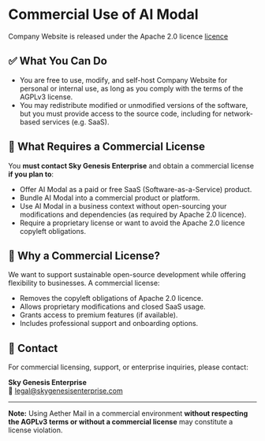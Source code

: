 # Commercial Use of AI Modal

Company Website is released under the Apache 2.0 licence [licence](LICENSE)

## ✅ What You Can Do

- You are free to use, modify, and self-host Company Website for personal or internal use, as long as you comply with the terms of the AGPLv3 license.
- You may redistribute modified or unmodified versions of the software, but you must provide access to the source code, including for network-based services (e.g. SaaS).

## 🚫 What Requires a Commercial License

You **must contact Sky Genesis Enterprise** and obtain a commercial license **if you plan to**:

- Offer AI Modal as a paid or free SaaS (Software-as-a-Service) product.
- Bundle AI Modal into a commercial product or platform.
- Use AI Modal in a business context without open-sourcing your modifications and dependencies (as required by Apache 2.0 licence).
- Require a proprietary license or want to avoid the Apache 2.0 licence copyleft obligations.

## 🧾 Why a Commercial License?

We want to support sustainable open-source development while offering flexibility to businesses. A commercial license:

- Removes the copyleft obligations of Apache 2.0 licence.
- Allows proprietary modifications and closed SaaS usage.
- Grants access to premium features (if available).
- Includes professional support and onboarding options.

## 📩 Contact

For commercial licensing, support, or enterprise inquiries, please contact:

**Sky Genesis Enterprise**  
📧 legal@skygenesisenterprise.com

---

**Note:** Using Aether Mail in a commercial environment **without respecting the AGPLv3 terms or without a commercial license** may constitute a license violation.
